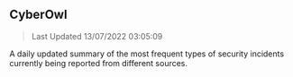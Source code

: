 ## CyberOwl 
> Last Updated 13/07/2022 03:05:09 


A daily updated summary of the most frequent types of security incidents currently being reported from different sources.

